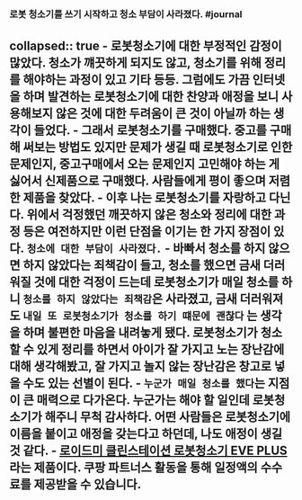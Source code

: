 ### 로봇 청소기를 쓰기 시작하고 청소 부담이 사라졌다. #journal
collapsed:: true
	- 로봇청소기에 대한 부정적인 감정이 많았다. 청소가 꺠끗하게 되지도 않고, 청소기를 위해 정리를 해야하는 과정이 있고 기타 등등. 그럼에도 가끔 인터넷을 하며 발견하는 로봇청소기에 대한 찬양과 애정을 보니 사용해보지 않은 것에 대한 두려움이 큰 것이 아닐까 하는 생각이 들었다.
	- 그래서 로봇청소기를 구매했다. 중고를 구매해 써보는 방법도 있지만 문제가 생길 때 로봇청소기로 인한 문제인지, 중고구매에서 오는 문제인지 고민해야 하는 게 싫어서 신제품으로 구매했다. 사람들에게 평이 좋으며 저렴한 제품을 찾았다.
	- 이후 나는 로봇청소기를 자랑하고 다닌다. 위에서 걱정했던 깨끗하지 않은 청소와 정리에 대한 과정 등은 여전하지만 이런 단점을 이기는 한 가지 장점이 있다. `청소에 대한 부담이 사라졌다.`
	- 바빠서 청소를 하지 않으면 하지 않았다는 죄책감이 들고, 청소를 했으면 금새 더러워질 것에 대한 걱정이 드는데 로봇청소기가 매일 청소를 하니 `청소를 하지 않았다는 죄책감`은 사라졌고, 금새 더러워져도 `내일 또 로봇청소기가 청소를 하기 떄문에 괜찮다` 는 생각을 하며 불편한 마음을 내려놓게 됐다. 로봇청소기가 청소할 수 있게 정리를 하면서 아이가 잘 가지고 노는 장난감에 대해 생각해봤고, 잘 가지고 놀지 않는 장난감은 창고로 넣을 수도 있는 선별이 된다.
	- `누군가 매일 청소를 했다`는 지점이 큰 매력으로 다가온다. 누군가는 해야 할 일인데 로봇청소기가 해주니 무척 감사하다. 어떤 사람들은 로봇청소기에 이름을 붙이고 애정을 갖는다고 하던데, 나도 애정이 생길 것 같다.
	- [로이드미 클린스테이션 로봇청소기 EVE PLUS](https://link.coupang.com/a/CL7V1)라는 제품이다. 쿠팡 파트너스 활동을 통해 일정액의 수수료를 제공받을 수 있습니다.
-